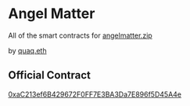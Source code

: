 # Angel Matter

All of the smart contracts for [angelmatter.zip](https://www.angelmatter.zip/)

by [quaq.eth](https://twitter.com/0x0aa0)


## Official Contract
[0xaC213ef6B429672F0FF7E3BA3Da7E896f5D45A4e](https://etherscan.io/address/0xac213ef6b429672f0ff7e3ba3da7e896f5d45a4e#code)
